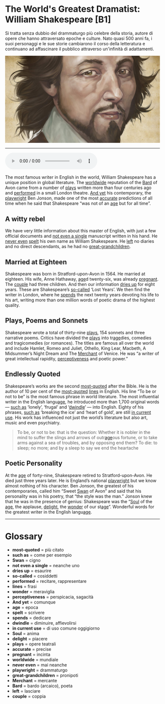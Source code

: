 # The World's Greatest Dramatist: William Shakespeare   [B1]

Si tratta senza dubbio del drammaturgo più celebre della storia, autore di opere che hanno attraversato epoche e culture. Nato quasi 500 anni fa, i suoi personaggi e le sue storie cambiarono il corso della letteratura e continuano ad affascinare il pubblico attraverso un'infinità di adattamenti.

![](The%20World%27s%20Greatest%20Dramatist%20William%20Shakespeare.jpg)

--------------

<div>
<audio controls autoplay>
    <source src="https://raw.githubusercontent.com/dartie/speakup/main/2022-12/The%20World%27s%20Greatest%20Dramatist%20William%20Shakespeare.mp3" type="audio/mpeg">
</audio>
</div>


The most famous writer in English in the world, William Shakespeare has a unique position in global literature. The [worldwide](## "mundiale") reputation of the [Bard](## "bardo (arcaico), poeta") of Avon came from a number of [plays](## "opere teatrali") written more than four centuries ago and [performed](## "recitare, rappresentare") in a small London theatre. [And yet](## "comunque") his contemporary, the [playwright](## "drammaturgo") Ben Jonson, made one of the most [accurate](## "precise") predictions of all time when he said that Shakespeare “was not of an [age](## "epoca") but for all time”.

## A witty rebel
We have very little information about this master of English, with just a few official documents and [not even a single](## "neanche uno") manuscript written in his hand. He [never even](## "mai neanche") [spelt](## "scrivere") his own name as William Shakespeare. He [left](## "lasciare") no diaries and no direct descendants, as he had no [great-grandchildren](## "pronipoti"). 

## Married at Eighteen
Shakespeare was born in Stratford-upon-Avon in 1564. He married at eighteen. His wife, Anne Hathaway, [age](## "epoca")d twenty-six, was already [pregnant](## "incinta"). The [couple](## "coppia") had three children. And then our information [dries up](## "esaurire") for eight years. These are Shakespeare’s [so-called](## "cosiddetti") ‘Lost Years’. We then find the writer in London, where he [spends](## "dedicare") the next twenty years devoting his life to his art, writing more than one million words of poetic drama of the highest quality. 

## Plays, Poems and Sonnets
Shakespeare wrote a total of thirty-nine [plays](## "opere teatrali"), 154 sonnets and three narrative poems. Critics have divided the [plays](## "opere teatrali") into tr[age](## "epoca")dies, comedies and tragicomedies (or romances). The titles are famous all over the world and include Hamlet, Romeo and Juliet, Othello, King Lear, Macbeth, A Midsummer’s Night Dream and The [Merchant](## "mercante") of Venice. He was “a writer of great intellectual rapidity, [perceptiveness](## "perspicacia, sagacità") and poetic power.”

## Endlessly Quoted
Shakespeare’s works are the second [most-quoted](## "più citato") after the Bible. He is the author of 10 per cent of the [most-quoted](## "più citato") [lines](## "frasi") in English. His line “To be or not to be” is the most famous phrase in world literature. The most influential writer in the English langu[age](## "epoca"), he introduced more than 1,700 original words — [such as](## "come per esempio") ‘lonely’, ‘frugal’ and ‘[dwindle](## "diminuire, affievolirsi")’ — into English. Eighty of his phrases, [such as](## "come per esempio") ‘breaking the ice’ and ‘heart of gold’, are still [in current use](## "di uso comune oggigiorno"). His work has influenced not just the world’s literature but also art, music and even psychiatry.


>To be, or not to be: that is the question: Whether it is nobler in the mind to suffer the slings and arrows of outr[age](## "epoca")ous fortune, or to take arms against a sea of troubles, and by opposing end them? To die: to sleep; no more; and by a sleep to say we end the heartache 




## Poetic Personality
At the [age](## "epoca") of forty-nine, Shakespeare retired to Stratford-upon-Avon. He died just three years later. He is England’s national [playwright](## "drammaturgo") but we know almost nothing of his character. Ben Jonson, the greatest of his contemporaries, called him “Sweet [Swan](## "cigno") of Avon” and said that his personality was in his poetry, that “the style was the man.” Jonson knew that he was in the presence of genius: Shakespeare was the “[Soul](## "anima") of the [age](## "epoca"), the applause, [delight](## "piacere"), the [wonder](## "meraviglia") of our st[age](## "epoca")”. Wonderful words for the greatest writer in the English langu[age](## "epoca").

--------------

<div style = "display:block; clear:both; page-break-after:always;"></div>

# Glossary
* **most-quoted** = più citato
* **such as** = come per esempio
* **Swan** = cigno
* **not even a single** = neanche uno
* **dries up** = esaurire
* **so-called** = cosiddetti
* **performed** = recitare, rappresentare
* **lines** = frasi
* **wonder** = meraviglia
* **perceptiveness** = perspicacia, sagacità
* **And yet** = comunque
* **age** = epoca
* **spelt** = scrivere
* **spends** = dedicare
* **dwindle** = diminuire, affievolirsi
* **in current use** = di uso comune oggigiorno
* **Soul** = anima
* **delight** = piacere
* **plays** = opere teatrali
* **accurate** = precise
* **pregnant** = incinta
* **worldwide** = mundiale
* **never even** = mai neanche
* **playwright** = drammaturgo
* **great-grandchildren** = pronipoti
* **Merchant** = mercante
* **Bard** = bardo (arcaico), poeta
* **left** = lasciare
* **couple** = coppia
